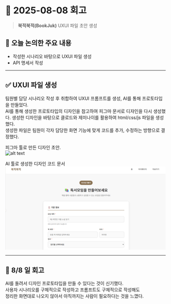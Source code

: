 # 📅 2025-08-08 회고

> **북적북적(BookJuk)** UXUI 파일 초안 생성

## 🧭 오늘 논의한 주요 내용

* 작성한 시나리오 바탕으로 UXUI 파일 생성
* API 명세서 작성

---

## ✅ UXUI 파일 생성
팀원별 담당 시나리오 작성 후 취합하여 UXUI 프롬프트를 생성, AI를 통해 프로토타입을 만들었다.   
AI를 통해 생성한 프로토타입의 디자인을 참고하여 피그마 문서로 디자인을 다시 생성했다.
생성한 디자인을 바탕으로 클로드와 제미나이를 활용하여 html/css/js 파일을 생성했다.   
생성한 파일은 팀원이 각자 담당한 화면 기능에 맞게 코드를 추가, 수정하는 방향으로 결정했다.   

피그마 툴로 만든 디자인 초안.   
![alt text](<# index.png>)  

AI 툴로 생성한 디자인 코드 문서   
![alt text](image.png)

---

## 💭 8/8 일 회고
AI를 돌려서 디자인 프로토타입을 만들 수 있다는 것이 신기했다.   
사용자 시나리오를 구체적으로 작성하고 프롬프트도 구체적으로 작성해도   
정리한 화면대로 나오지 않아서 아직까지는 사람이 필요하다는 것을 느꼈다.
